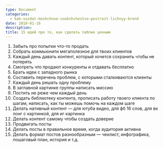 ```yaml
---
type: Document
categories:
  - kak-sozdat-moshchnoe-soobshchestvo-postroit-lichnyy-brend
date: 2018-01-16
description: 
title: 15 идей про то, как сделать паблик ценным
---
```


1. Забыть про попытки что-то продать
2. Собрать коммьюнити мегаполезное для твоих клиентов
3. Каждый день давать контент, который хочется сохранить чтобы не потерять
4. Смотреть что продают конкуренты и отдавать бесплатно
5. Брать идеи с западного рынка
6. Составить перечень проблем, с которыми сталкиваются клиенты
7. Каждый день решать одну проблему
8. В заглавной картинке группы написать миссию
9. Постить не реже чем каждый день
10. Создать библиотеку контента, прописать работу твоего клиента по шагам, написать, как ты можешь помочь на каждом шаге
11. Делать нативный контент — для ютуба видео, для фб 16 слов, для вк лонг с картинкой, для иг картинка
12. Делать контент самому чтобы создать доверие
13. Продвигать посты
14. Делать посты в правильное время, когда аудитория активна
15. Делать формат постов разнообразным — чеклист, инфографика, пошаговый план, история и т.д.
